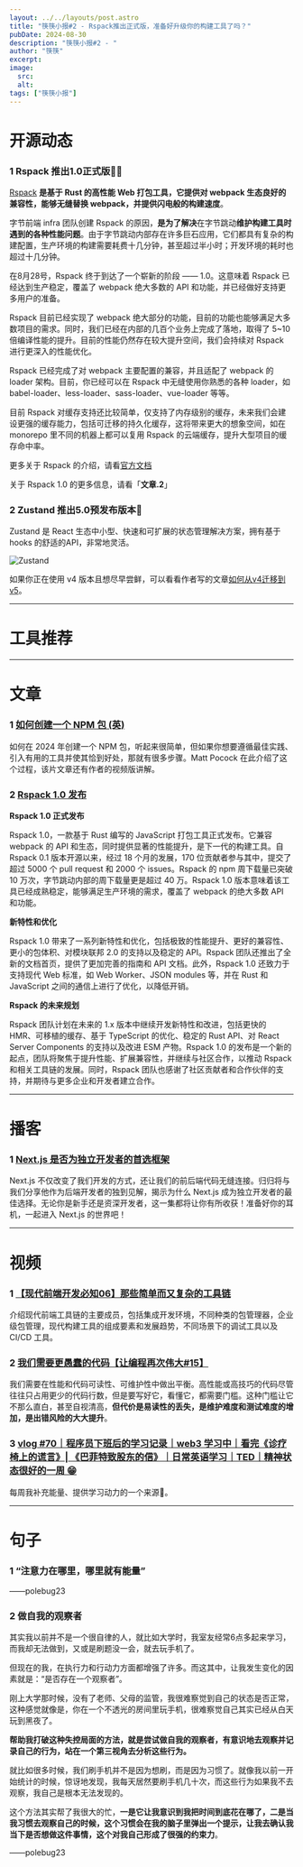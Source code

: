 ```yaml
---
layout: ../../layouts/post.astro
title: "筷筷小报#2 - Rspack推出正式版，准备好升级你的构建工具了吗？"
pubDate: 2024-08-30
description: "筷筷小报#2 - "
author: "筷筷"
excerpt: 
image:
  src: 
  alt: 
tags: ["筷筷小报"]
---
```


# 开源动态

### 1 Rspack 推出1.0正式版🎉🎉

[Rspack](https://github.com/web-infra-dev/rspack) **是基于 Rust 的高性能 Web 打包工具，它提供对 webpack 生态良好的兼容性，能够无缝替换 webpack，并提供闪电般的构建速度**。

字节前端 infra 团队创建 Rspack 的原因，**是为了解决**在字节跳动**维护构建工具时遇到的各种性能问题**。由于字节跳动内部存在许多巨石应用，它们都具有复杂的构建配置，生产环境的构建需要耗费十几分钟，甚至超过半小时；开发环境的耗时也超过十几分钟。

在8月28号，Rspack 终于到达了一个崭新的阶段 —— 1.0。这意味着 Rspack 已经达到生产稳定，覆盖了 webpack 绝大多数的 API 和功能，并已经做好支持更多用户的准备。

Rspack 目前已经实现了 webpack 绝大部分的功能，目前的功能也能够满足大多数项目的需求。同时，我们已经在内部的几百个业务上完成了落地，取得了 5~10 倍编译性能的提升。目前的性能仍然存在较大提升空间，我们会持续对 Rspack 进行更深入的性能优化。

Rspack 已经完成了对 webpack 主要配置的兼容，并且适配了 webpack 的 loader 架构。目前，你已经可以在 Rspack 中无缝使用你熟悉的各种 loader，如 babel-loader、less-loader、sass-loader、vue-loader 等等。

目前 Rspack 对缓存支持还比较简单，仅支持了内存级别的缓存，未来我们会建设更强的缓存能力，包括可迁移的持久化缓存，这将带来更大的想象空间，如在 monorepo 里不同的机器上都可以复用 Rspack 的云端缓存，提升大型项目的缓存命中率。

更多关于 Rspack 的介绍，请看[官方文档](https://rspack.dev/zh/)

关于 Rspack 1.0 的更多信息，请看「**文章.2**」

### 2 Zustand 推出5.0预发布版本🎉

Zustand 是 React 生态中小型、快速和可扩展的状态管理解决方案，拥有基于 hooks 的舒适的API，非常地灵活。

![Zustand](https://github.com/pmndrs/zustand/raw/main/docs/bear.jpg)

如果你正在使用 v4 版本且想尽早尝鲜，可以看看作者写的文章[如何从v4迁移到v5](https://github.com/pmndrs/zustand/blob/main/docs/migrations/migrating-to-v5.md)。

---

# 工具推荐

---

# 文章

### 1 [如何创建一个 NPM 包 (英)](https://www.totaltypescript.com/how-to-create-an-npm-package#0-video)

如何在 2024 年创建一个 NPM 包，听起来很简单，但如果你想要遵循最佳实践、引入有用的工具并使其恰到好处，那就有很多步骤。Matt Pocock 在此介绍了这个过程，该片文章还有作者的视频版讲解。

### 2 [Rspack 1.0 发布](https://rspack.dev/zh/blog/announcing-1-0)

**Rspack 1.0 正式发布**

Rspack 1.0，一款基于 Rust 编写的 JavaScript 打包工具正式发布。它兼容 webpack 的 API 和生态，同时提供显著的性能提升，是下一代的构建工具。自 Rspack 0.1 版本开源以来，经过 18 个月的发展，170 位贡献者参与其中，提交了超过 5000 个 pull request 和 2000 个 issues。Rspack 的 npm 周下载量已突破 10 万次，字节跳动内部的周下载量更是超过 40 万。Rspack 1.0 版本意味着该工具已经成熟稳定，能够满足生产环境的需求，覆盖了 webpack 的绝大多数 API 和功能。

**新特性和优化**

Rspack 1.0 带来了一系列新特性和优化，包括极致的性能提升、更好的兼容性、更小的包体积、对模块联邦 2.0 的支持以及稳定的 API。Rspack 团队还推出了全新的文档首页，提供了更加完善的指南和 API 文档。此外，Rspack 1.0 还致力于支持现代 Web 标准，如 Web Worker、JSON modules 等，并在 Rust 和 JavaScript 之间的通信上进行了优化，以降低开销。

**Rspack 的未来规划**

Rspack 团队计划在未来的 1.x 版本中继续开发新特性和改进，包括更快的 HMR、可移植的缓存、基于 TypeScript 的优化、稳定的 Rust API、对 React Server Components 的支持以及改进 ESM 产物。Rspack 1.0 的发布是一个新的起点，团队将聚焦于提升性能、扩展兼容性，并继续与社区合作，以推动 Rspack 和相关工具链的发展。同时，Rspack 团队也感谢了社区贡献者和合作伙伴的支持，并期待与更多企业和开发者建立合作。


---

# 播客

### 1 [Next.js 是否为独立开发者的首选框架](https://www.xiaoyuzhoufm.com/episode/66cc711056bfd3907a37f4e0)

Next.js 不仅改变了我们开发的方式，还让我们的前后端代码无缝连接。归归将与我们分享他作为后端开发者的独到见解，揭示为什么 Next.js 成为独立开发者的最佳选择。无论你是新手还是资深开发者，这一集都将让你有所收获！准备好你的耳机，一起进入 Next.js 的世界吧！

---

# 视频

### 1 [【现代前端开发必知06】那些简单而又复杂的工具链](https://www.bilibili.com/video/BV1BNWVenEV5/?share_source=copy_web&vd_source=27102c235ff3a9369a44716ba38084f3)

介绍现代前端工具链的主要成员，包括集成开发环境，不同种类的包管理器，企业级包管理，现代构建工具的组成要素和发展趋势，不同场景下的调试工具以及 CI/CD 工具。

### 2 [我们需要更愚蠢的代码【让编程再次伟大#15】](https://www.bilibili.com/video/BV1h9WReZEE7/?share_source=copy_web&vd_source=27102c235ff3a9369a44716ba38084f3)

我们需要在性能和代码可读性、可维护性中做出平衡。高性能或高技巧的代码尽管往往只占用更少的代码行数，但是要写好它，看懂它，都需要门槛。这种门槛让它不那么直白，甚至自视清高，**但代价是易读性的丢失，是维护难度和测试难度的增加，是出错风险的大大提升**。

### 3 [vlog #70｜程序员下班后的学习记录｜web3 学习中｜看完《诊疗椅上的谎言》| 《巴菲特致股东的信》｜日常英语学习｜TED｜精神状态很好的一周 😁](https://www.bilibili.com/video/BV1LPWCeYEJA/?share_source=copy_web&vd_source=27102c235ff3a9369a44716ba38084f3)

每周我补充能量、提供学习动力的一个来源🥰。

---

# 句子

### 1 “注意力在哪里，哪里就有能量” 

——polebug23

### 2 做自我的观察者

其实我以前并不是一个很自律的人，就比如大学时，我室友经常6点多起来学习，而我却无法做到，又或是刷题没一会，就去玩手机了。

但现在的我，在执行力和行动力方面都增强了许多。而这其中，让我发生变化的因素就是：“是否存在一个观察者”。

刚上大学那时候，没有了老师、父母的监管，我很难察觉到自己的状态是否正常，这种感觉就像是，你在一个不透光的房间里玩手机，很难察觉自己其实已经从白天玩到黑夜了。

**帮助我打破这种失控局面的方法，就是尝试做自我的观察者，有意识地去观察并记录自己的行为，站在一个第三视角去分析这些行为。**

就比如很多时候，我们刷手机并不是因为想刷，而是因为习惯了。就像我以前一开始统计的时候，惊讶地发现，我每天居然要刷手机几十次，而这些行为如果我不去观察，我自己是根本无法发现的。

这个方法其实帮了我很大的忙，**一是它让我意识到我把时间到底花在哪了，二是当我习惯去观察自己的时候，这个习惯会在我的脑子里弹出一个提示，让我去确认我当下是否想做这件事情，这个对我自己形成了很强的约束力**。

——polebug23